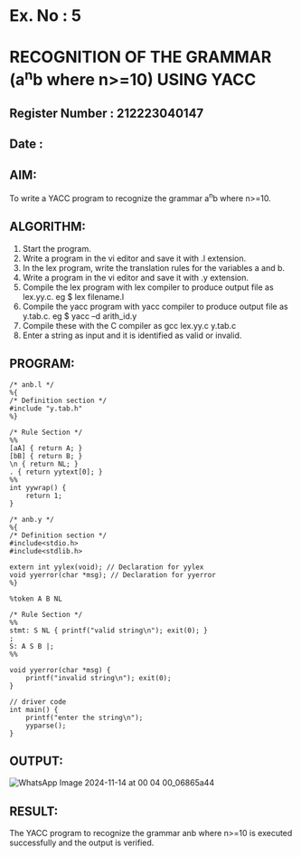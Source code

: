 # Ex. No : 5	
# RECOGNITION OF THE GRAMMAR (a<sup>n</sup>b where n>=10) USING YACC
## Register Number : 212223040147
## Date : 

## AIM:   
To write a YACC program to recognize the grammar a<sup>n</sup>b where n>=10.

## ALGORITHM:
1.	Start the program.
2.	Write a program in the vi editor and save it with .l extension.
3.	In the lex program, write the translation rules for the variables a and b.
4.	Write a program in the vi editor and save it with .y extension.
5.	Compile the lex program with lex compiler to produce output file as lex.yy.c. eg $ lex filename.l
6.	Compile the yacc program with yacc compiler to produce output file as y.tab.c. eg $ yacc –d arith_id.y
7.	Compile these with the C compiler as gcc lex.yy.c y.tab.c
8.	Enter a string as input and it is identified as valid or invalid.
 
## PROGRAM:

```
/* anb.l */
%{
/* Definition section */
#include "y.tab.h"
%}

/* Rule Section */
%%
[aA] { return A; }
[bB] { return B; }
\n { return NL; }
. { return yytext[0]; }
%%
int yywrap() {
    return 1;
}
```
```
/* anb.y */
%{
/* Definition section */
#include<stdio.h>
#include<stdlib.h>

extern int yylex(void); // Declaration for yylex
void yyerror(char *msg); // Declaration for yyerror
%}

%token A B NL

/* Rule Section */
%%
stmt: S NL { printf("valid string\n"); exit(0); }
;
S: A S B |;
%%

void yyerror(char *msg) {
    printf("invalid string\n"); exit(0);
}

// driver code
int main() {
    printf("enter the string\n");
    yyparse();
}
```
## OUTPUT: 

![WhatsApp Image 2024-11-14 at 00 04 00_06865a44](https://github.com/user-attachments/assets/ff58a952-8b0f-466b-8ba0-2df54243bef9)

## RESULT:
The YACC program to recognize the grammar anb where n>=10 is executed successfully and the output is verified.

